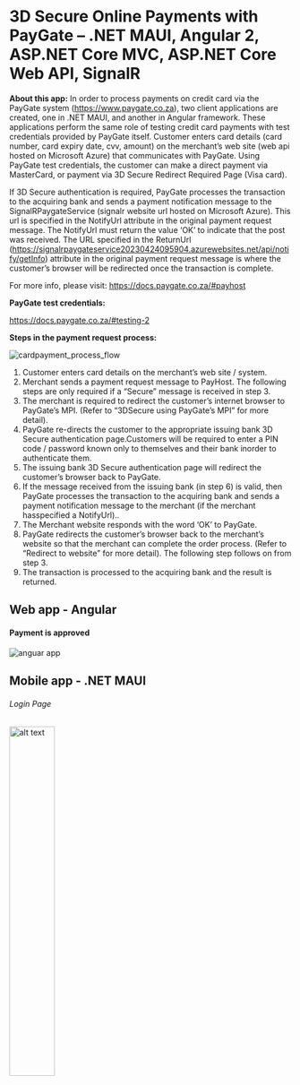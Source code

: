 # 3D Secure Online Payments with PayGate – .NET MAUI, Angular 2, ASP.NET Core MVC, ASP.NET Core Web API, SignalR


**About this app:**  In order to process payments on credit card via the PayGate system (https://www.paygate.co.za), two client applications are created, one in .NET MAUI, and another in Angular framework. 
These applications perform the same role of testing credit card payments with test credentials provided by PayGate itself. Customer enters card details (card number, card expiry date, cvv, amount) on the merchant’s web site 
(web api hosted on Microsoft Azure) that communicates with PayGate. Using PayGate test credentials, the customer can make a direct payment
via MasterCard, or payment via 3D Secure Redirect Required Page (Visa card). 

If 3D Secure authentication is required, PayGate processes the transaction to the acquiring bank and sends a payment notification message 
to the SignalRPaygateService (signalr website url hosted on Microsoft Azure). This url is specified in the NotifyUrl attribute in the original payment request message. 
The NotifyUrl must return the value ‘OK’ to indicate that the post was received. The URL specified in the ReturnUrl (https://signalrpaygateservice20230424095904.azurewebsites.net/api/notify/getInfo) attribute 
in the original payment request message is where the customer’s browser will be redirected once the transaction is complete. 

For more info, please visit: https://docs.paygate.co.za/#payhost

**PayGate test credentials:**

https://docs.paygate.co.za/#testing-2 <br />

**Steps in the payment request process:**

![cardpayment_process_flow](https://github.com/BB9086/PayGate/assets/118169200/a3e388dc-c2fe-4c86-b95f-d42fad4d3d68)

1. Customer enters card details on the merchant’s web site / system.
2. Merchant sends a payment request message to PayHost. The following steps are only required if a “Secure” message is received in step 3.
3. The merchant is required to redirect the customer’s internet browser to PayGate’s MPI. (Refer to “3DSecure using PayGate’s MPI” for more detail).
4. PayGate re-directs the customer to the appropriate issuing bank 3D Secure authentication page.Customers will be required to enter a PIN code / password known only to themselves and their bank inorder to authenticate them.
5. The issuing bank 3D Secure authentication page will redirect the customer’s browser back to PayGate.
6. If the message received from the issuing bank (in step 6) is valid, then PayGate processes the transaction to the acquiring bank and sends a payment notification message to the merchant (if the merchant hasspecified a NotifyUrl)..
7. The Merchant website responds with the word ‘OK’ to PayGate.
8. PayGate redirects the customer’s browser back to the merchant’s website so that the merchant can complete the order process. (Refer to “Redirect to website” for more detail). The following step follows on from step 3.
9. The transaction is processed to the acquiring bank and the result is returned.

## Web app - Angular
#### Payment is approved
![anguar app](https://github.com/BB9086/PayGate/assets/118169200/eb8c12ea-d2e0-45a4-aed3-ea31f7516278)

## Mobile app - .NET MAUI

###### Login Page
<img src="https://user-images.githubusercontent.com/118169200/204515132-c6c3cc78-529f-4ae6-a5c6-a043c2d13c19.jpg" alt="alt text" width="40%" height="40%">
